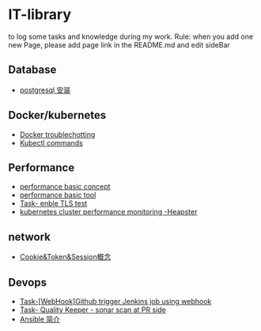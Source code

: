 # IT-library
to log some tasks and knowledge during my work.
Rule: when you add one new Page, please add page link in the README.md and edit sideBar
## Database
* [postgresql 安装](https://github.com/Lixue0523/IT-library/wiki/%5BDatabase%5D-postgresql-%E5%AE%89%E8%A3%85)
## Docker/kubernetes
* [Docker troublechotting](https://github.com/Lixue0523/IT-library/wiki/%5BDocker%5Dcommon-problem)
* [Kubectl commands](https://github.com/Lixue0523/IT-library/wiki/%5BKubectl-commands%5D)
## Performance
* [performance basic concept](https://github.com/Lixue0523/IT-library/wiki/%5BPerformance%5D-Class-1---basic-concept)
* [performance basic tool](https://github.com/Lixue0523/IT-library/wiki/%5BPerformance%5D-Class-1---basic-concept)
* [Task- enble TLS test](https://github.com/Lixue0523/IT-library/wiki/%5BPerformance%5D-practice---TLS-performance-test)
* [kubernetes cluster performance monitoring -Heapster](https://github.com/Lixue0523/IT-library/wiki/%5BPerformance%5DHeapster)
## network
* [Cookie&Token&Session概念](https://github.com/Lixue0523/IT-library/wiki/%5BPerformance%5DHeapster)
## Devops
* [Task-[WebHook]Github trigger Jenkins job using webhook](https://github.com/Lixue0523/IT-library/wiki/%5BWebHook%5DGithub-trigger-Jenkins-job-using-webhook)
* [Task- Quality Keeper - sonar scan at PR side](https://github.com/Lixue0523/IT-library/wiki/%5BSonar-scan-at-PR-side%5D)
* [Ansible 简介](https://github.com/Lixue0523/IT-library/wiki/%5BAnsible%5D-basic-usage)